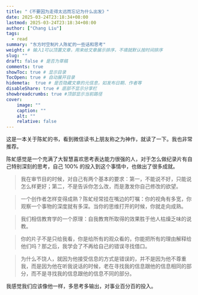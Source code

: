 ```yaml
---
title: "《不要因为走得太远而忘记为什么出发》"
date: 2025-03-24T23:18:34+08:00
lastmod: 2025-03-24T23:18:34+08:00
author: ["Chang Liu"]
tags: 
  - read
summary: "东方时空制片人陈虻的一些话和思考"
weight: # 输入1可以顶置文章，用来给文章展示排序，不填就默认按时间排序
slug: ""
draft: false # 是否为草稿
comments: true
showToc: true # 显示目录
TocOpen: true # 自动展开目录
hidemeta:  true # 是否隐藏文章的元信息，如发布日期、作者等
disableShare: true # 底部不显示分享栏
showbreadcrumbs: true #顶部显示当前路径
cover:
    image: ""
    caption: ""
    alt: ""
    relative: false
---
```


这是一本关于陈虻的书，看到微信读书上朋友称之为神作，就读了一下。我也非常推荐。

陈虻感觉是一个充满了大智慧喜欢思考表达能力很强的人，对于怎么做纪录片有自己特别深刻的思考，自己 100% 的投入到这个事情中，也做出了很多成就。

> 我在审节目的时候，对自己有两个基本的要求：第一，不能说不好，只能说怎么样更好；第二，不是告诉你怎么改，而是激发你自己修改的欲望。

> 一个创作者怎样变得成熟？陈虻经常挂在嘴边的叮嘱：你的视角有多宽，你观察一个事物的深度就有多深。当你的思维打开的时候，你就走向成熟。

> 我们相信教育学的一个原理：自我教育所取得的效果胜于他人枯燥乏味的说教。

> 你的片子不是只给我看，你是给所有的观众看的，你能把所有的理由解释给他们吗？那之后，我学会了不再给自己的错误寻找借口。

> 为什么不饶人，就因为他接受信息的方式是错误的，并不是因为他不尊重我，而是因为他在听我说话的时候，老在寻找我的信息跟他的信息相同的部分，而不是寻找我的信息跟他的信息不同的部分。

我感觉我们应该像他一样，多思考多输出，对事业百分百的投入。
